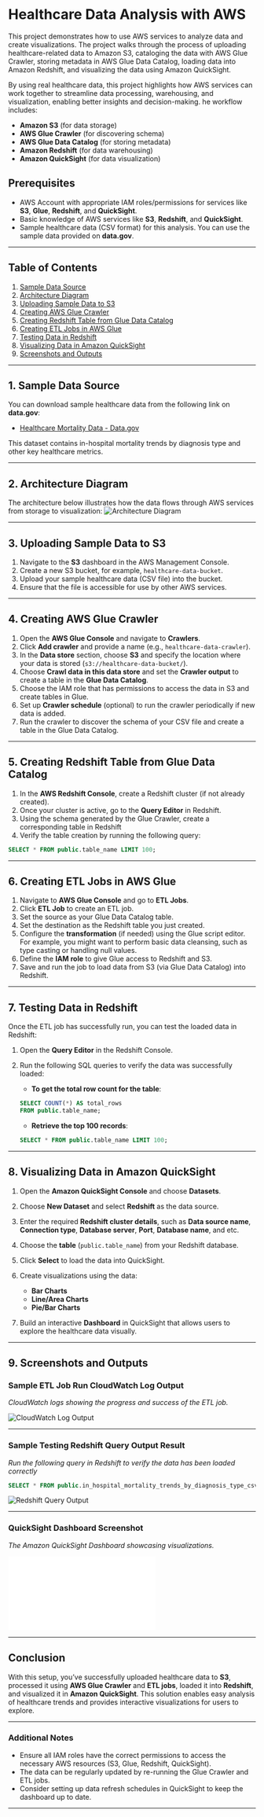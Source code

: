 # Healthcare Data Analysis with AWS

This project demonstrates how to use AWS services to analyze data and create visualizations. The project walks through the process of uploading healthcare-related data to Amazon S3, cataloging the data with AWS Glue Crawler, storing metadata in AWS Glue Data Catalog, loading data into Amazon Redshift, and visualizing the data using Amazon QuickSight.

By using real healthcare data, this project highlights how AWS services can work together to streamline data processing, warehousing, and visualization, enabling better insights and decision-making.
he workflow includes:
- **Amazon S3** (for data storage)
- **AWS Glue Crawler** (for discovering schema)
- **AWS Glue Data Catalog** (for storing metadata)
- **Amazon Redshift** (for data warehousing)
- **Amazon QuickSight** (for data visualization)

## Prerequisites

- AWS Account with appropriate IAM roles/permissions for services like **S3**, **Glue**, **Redshift**, and **QuickSight**.
- Basic knowledge of AWS services like **S3**, **Redshift**, and **QuickSight**.
- Sample healthcare data (CSV format) for this analysis. You can use the sample data provided on **data.gov**.

---

## Table of Contents

1. [Sample Data Source](#sample-data-source)
2. [Architecture Diagram](#architecture-diagram)
3. [Uploading Sample Data to S3](#uploading-sample-data-to-s3)
4. [Creating AWS Glue Crawler](#creating-aws-glue-crawler)
5. [Creating Redshift Table from Glue Data Catalog](#creating-redshift-table-from-glue-data-catalog)
6. [Creating ETL Jobs in AWS Glue](#creating-etl-jobs-in-aws-glue)
7. [Testing Data in Redshift](#testing-data-in-redshift)
8. [Visualizing Data in Amazon QuickSight](#visualizing-data-in-amazon-quicksight)
9. [Screenshots and Outputs](#screenshots-and-outputs)

---

## 1. Sample Data Source

You can download sample healthcare data from the following link on **data.gov**:

- [Healthcare Mortality Data - Data.gov](https://www.data.gov/)

This dataset contains in-hospital mortality trends by diagnosis type and other key healthcare metrics.

---

## 2. Architecture Diagram

The architecture below illustrates how the data flows through AWS services from storage to visualization:
<img src="https://github.com/gitkailash/Healthcare-Data-Analysis-with-AWS/blob/master/AwsGlueETLQuickSight.png" alt="Architecture Diagram"/>

---

## 3. Uploading Sample Data to S3

1. Navigate to the **S3** dashboard in the AWS Management Console.
2. Create a new S3 bucket, for example, `healthcare-data-bucket`.
3. Upload your sample healthcare data (CSV file) into the bucket.
4. Ensure that the file is accessible for use by other AWS services.

---

## 4. Creating AWS Glue Crawler

1. Open the **AWS Glue Console** and navigate to **Crawlers**.
2. Click **Add crawler** and provide a name (e.g., `healthcare-data-crawler`).
3. In the **Data store** section, choose **S3** and specify the location where your data is stored (`s3://healthcare-data-bucket/`).
4. Choose **Crawl data in this data store** and set the **Crawler output** to create a table in the **Glue Data Catalog**.
5. Choose the IAM role that has permissions to access the data in S3 and create tables in Glue.
6. Set up **Crawler schedule** (optional) to run the crawler periodically if new data is added.
7. Run the crawler to discover the schema of your CSV file and create a table in the Glue Data Catalog.

---

## 5. Creating Redshift Table from Glue Data Catalog

1. In the **AWS Redshift Console**, create a Redshift cluster (if not already created).
2. Once your cluster is active, go to the **Query Editor** in Redshift.
3. Using the schema generated by the Glue Crawler, create a corresponding table in Redshift
4. Verify the table creation by running the following query:

```sql
SELECT * FROM public.table_name LIMIT 100;
```

---

## 6. Creating ETL Jobs in AWS Glue

1. Navigate to **AWS Glue Console** and go to **ETL Jobs**.
2. Click **ETL Job** to create an ETL job.
3. Set the source as your Glue Data Catalog table.
4. Set the destination as the Redshift table you just created.
5. Configure the **transformation** (if needed) using the Glue script editor. For example, you might want to perform basic data cleansing, such as type casting or handling null values.
6. Define the **IAM role** to give Glue access to Redshift and S3.
7. Save and run the job to load data from S3 (via Glue Data Catalog) into Redshift.

---

## 7. Testing Data in Redshift

Once the ETL job has successfully run, you can test the loaded data in Redshift:

1. Open the **Query Editor** in the Redshift Console.
2. Run the following SQL queries to verify the data was successfully loaded:

   - **To get the total row count for the table**:

   ```sql
   SELECT COUNT(*) AS total_rows
   FROM public.table_name;
   ```

   - **Retrieve the top 100 records**:

   ```sql
   SELECT * FROM public.table_name LIMIT 100;
   ```

---

## 8. Visualizing Data in Amazon QuickSight

1. Open the **Amazon QuickSight Console** and choose **Datasets**.
2. Choose **New Dataset** and select **Redshift** as the data source.
3. Enter the required **Redshift cluster details**, such as **Data source name**, **Connection type**, **Database server**, **Port**, **Database name**, and  etc.
4. Choose the **table** (`public.table_name`) from your Redshift database.
5. Click **Select** to load the data into QuickSight.
6. Create visualizations using the data:
    - **Bar Charts**
    - **Line/Area Charts**
    - **Pie/Bar Charts**

7. Build an interactive **Dashboard** in QuickSight that allows users to explore the healthcare data visually.

---

## 9. Screenshots and Outputs

### Sample ETL Job Run CloudWatch Log Output

*CloudWatch logs showing the progress and success of the ETL job.* 

![CloudWatch Log Output](ETL_Job_cloudwatch.PNG) 

---

### Sample Testing Redshift Query Output Result

*Run the following query in Redshift to verify the data has been loaded correctly*

```sql
SELECT * FROM public.in_hospital_mortality_trends_by_diagnosis_type_csv LIMIT 100;;
```
![Redshift Query Output](Redshift%20Query.PNG) 

---

### QuickSight Dashboard Screenshot

*The Amazon QuickSight Dashboard showcasing visualizations.*

![Redshift Query Output](Hospital_mortality_t_2025-01-01T11_42_01.pdf) 

---

## Conclusion

With this setup, you’ve successfully uploaded healthcare data to **S3**, processed it using **AWS Glue Crawler** and **ETL jobs**, loaded it into **Redshift**, and visualized it in **Amazon QuickSight**. This solution enables easy analysis of healthcare trends and provides interactive visualizations for users to explore.

---

### Additional Notes

- Ensure all IAM roles have the correct permissions to access the necessary AWS resources (S3, Glue, Redshift, QuickSight).
- The data can be regularly updated by re-running the Glue Crawler and ETL jobs.
- Consider setting up data refresh schedules in QuickSight to keep the dashboard up to date.

---
